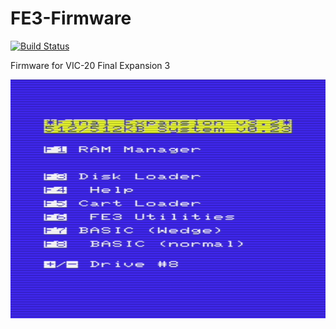 # FE3-Firmware
[![Build Status](https://api.travis-ci.org/ops/FE3-Firmware.svg?branch=master)](https://travis-ci.org/ops/FE3-Firmware)

Firmware for VIC-20 Final Expansion 3

![Image](screenshots/MainScreen-0_23.png)

